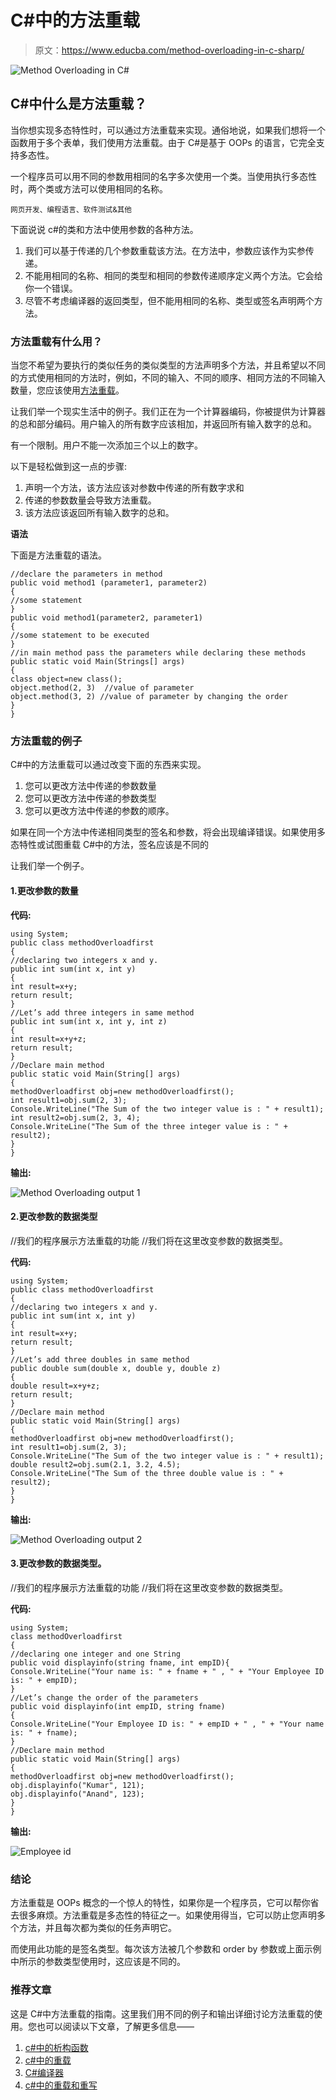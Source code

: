 # C#中的方法重载

> 原文：<https://www.educba.com/method-overloading-in-c-sharp/>

![Method Overloading in C#](img/4938b8a7dcdd37c09e9dded11c131af1.png)



## C#中什么是方法重载？

当你想实现多态特性时，可以通过方法重载来实现。通俗地说，如果我们想将一个函数用于多个表单，我们使用方法重载。由于 C#是基于 OOPs 的语言，它完全支持多态性。

一个程序员可以用不同的参数用相同的名字多次使用一个类。当使用执行多态性时，两个类或方法可以使用相同的名称。

<small>网页开发、编程语言、软件测试&其他</small>

下面说说 c#的类和方法中使用参数的各种方法。

1.  我们可以基于传递的几个参数重载该方法。在方法中，参数应该作为实参传递。
2.  不能用相同的名称、相同的类型和相同的参数传递顺序定义两个方法。它会给你一个错误。
3.  尽管不考虑编译器的返回类型，但不能用相同的名称、类型或签名声明两个方法。

### 方法重载有什么用？

当您不希望为要执行的类似任务的类似类型的方法声明多个方法，并且希望以不同的方式使用相同的方法时，例如，不同的输入、不同的顺序、相同方法的不同输入数量，您应该使用[方法重载](https://www.educba.com/method-overloading-in-java/)。

让我们举一个现实生活中的例子。我们正在为一个计算器编码，你被提供为计算器的总和部分编码。用户输入的所有数字应该相加，并返回所有输入数字的总和。

有一个限制。用户不能一次添加三个以上的数字。

以下是轻松做到这一点的步骤:

1.  声明一个方法，该方法应该对参数中传递的所有数字求和
2.  传递的参数数量会导致方法重载。
3.  该方法应该返回所有输入数字的总和。

**语法**

下面是方法重载的语法。

```
//declare the parameters in method
public void method1 (parameter1, parameter2)
{
//some statement
}
public void method1(parameter2, parameter1)
{
//some statement to be executed
}
//in main method pass the parameters while declaring these methods
public static void Main(Strings[] args)
{
class object=new class();
object.method(2, 3)  //value of parameter
object.method(3, 2) //value of parameter by changing the order
}
}
```

### 方法重载的例子

C#中的方法重载可以通过改变下面的东西来实现。

1.  您可以更改方法中传递的参数数量
2.  您可以更改方法中传递的参数类型
3.  您可以更改方法中传递的参数的顺序。

如果在同一个方法中传递相同类型的签名和参数，将会出现编译错误。如果使用多态特性或试图重载 C#中的方法，签名应该是不同的

让我们举一个例子。

#### 1.更改参数的数量

**代码:**

```
using System;
public class methodOverloadfirst
{
//declaring two integers x and y.
public int sum(int x, int y)
{
int result=x+y;
return result;
}
//Let’s add three integers in same method
public int sum(int x, int y, int z)
{
int result=x+y+z;
return result;
}
//Declare main method
public static void Main(String[] args)
{
methodOverloadfirst obj=new methodOverloadfirst();
int result1=obj.sum(2, 3);
Console.WriteLine("The Sum of the two integer value is : " + result1);
int result2=obj.sum(2, 3, 4);
Console.WriteLine("The Sum of the three integer value is : " + result2);
}
}
```

**输出:**

![Method Overloading output 1](img/daae40608e2abff1c210f5fdf9d94d4c.png)



#### 2.更改参数的数据类型

//我们的程序展示方法重载的功能
//我们将在这里改变参数的数据类型。

**代码:**

```
using System;
public class methodOverloadfirst
{
//declaring two integers x and y.
public int sum(int x, int y)
{
int result=x+y;
return result;
}
//Let’s add three doubles in same method
public double sum(double x, double y, double z)
{
double result=x+y+z;
return result;
}
//Declare main method
public static void Main(String[] args)
{
methodOverloadfirst obj=new methodOverloadfirst();
int result1=obj.sum(2, 3);
Console.WriteLine("The Sum of the two integer value is : " + result1);
double result2=obj.sum(2.1, 3.2, 4.5);
Console.WriteLine("The Sum of the three double value is : " + result2);
}
}
```

**输出:**

![Method Overloading output 2](img/f6cbf2b878d7de3ca17605dde0d99da2.png)



#### 3.更改参数的数据类型。

//我们的程序展示方法重载的功能
//我们将在这里改变参数的数据类型。

**代码:**

```
using System;
class methodOverloadfirst
{
//declaring one integer and one String
public void displayinfo(string fname, int empID){
Console.WriteLine("Your name is: " + fname + " , " + "Your Employee ID is: " + empID);
}
//Let’s change the order of the parameters
public void displayinfo(int empID, string fname)
{
Console.WriteLine("Your Employee ID is: " + empID + " , " + "Your name is: " + fname);
}
//Declare main method
public static void Main(String[] args)
{
methodOverloadfirst obj=new methodOverloadfirst();
obj.displayinfo("Kumar", 121);
obj.displayinfo("Anand", 123);
}
}
```

**输出:**

![Employee id](img/4169dcd077e7160b20b60245845a6efd.png)



### 结论

方法重载是 OOPs 概念的一个惊人的特性，如果你是一个程序员，它可以帮你省去很多麻烦。方法重载是多态性的特征之一。如果使用得当，它可以防止您声明多个方法，并且每次都为类似的任务声明它。

而使用此功能的是签名类型。每次该方法被几个参数和 order by 参数或上面示例中所示的参数类型使用时，这应该是不同的。

### 推荐文章

这是 C#中方法重载的指南。这里我们用不同的例子和输出详细讨论方法重载的使用。您也可以阅读以下文章，了解更多信息——

1.  [c#中的析构函数](https://www.educba.com/destructor-in-c-sharp/)
2.  [c#中的重载](https://www.educba.com/overloading-in-c-sharp/)
3.  [C#编译器](https://www.educba.com/c-sharp-compilers/)
4.  [c#中的重载和重写](https://www.educba.com/overloading-and-overriding-in-c/)





